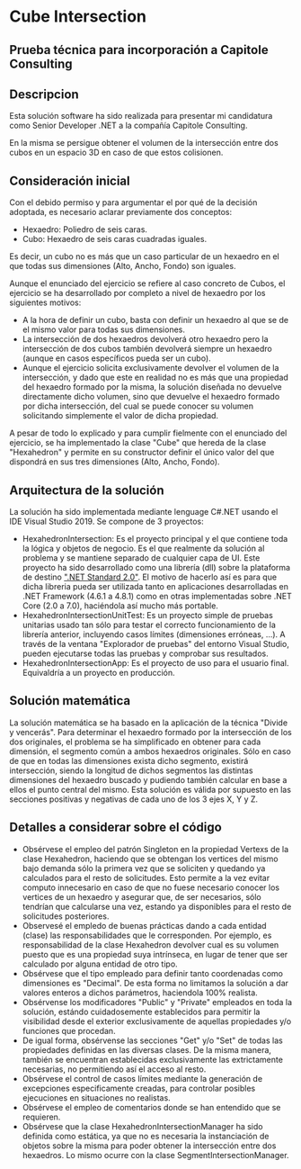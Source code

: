 # Cube Intersection
## Prueba técnica para incorporación a Capitole Consulting

## Descripcion

Esta solución software ha sido realizada para presentar mi candidatura como Senior Developer .NET a la compañía Capitole Consulting.

En la misma se persigue obtener el volumen de la intersección entre dos cubos en un espacio 3D en caso de que estos colisionen.

## Consideración inicial

Con el debido permiso y para argumentar el por qué de la decisión adoptada, es necesario aclarar previamente dos conceptos:

- Hexaedro: Poliedro de seis caras.
- Cubo: Hexaedro de seis caras cuadradas iguales.

Es decir, un cubo no es más que un caso particular de un hexaedro en el que todas sus dimensiones (Alto, Ancho, Fondo) son iguales.

Aunque el enunciado del ejercicio se refiere al caso concreto de Cubos, el ejercicio se ha desarrollado por completo a nivel de hexaedro por los siguientes motivos:

- A la hora de definir un cubo, basta con definir un hexaedro al que se de el mismo valor para todas sus dimensiones.
- La intersección de dos hexaedros devolverá otro hexaedro pero la intersección de dos cubos también devolverá siempre un hexaedro (aunque en casos específicos pueda ser un cubo).
- Aunque el ejercicio solicita exclusivamente devolver el volumen de la intersección, y dado que este en realidad no es más que una propiedad del hexaedro formado por la misma, la solución diseñada no devuelve directamente dicho volumen, sino que devuelve el hexaedro formado por dicha intersección, del cual se puede conocer su volumen solicitando simplemente el valor de dicha propiedad.

A pesar de todo lo explicado y para cumplir fielmente con el enunciado del ejercicio, se ha implementado la clase "Cube" que hereda de la clase "Hexahedron" y permite en su constructor definir el único valor del que dispondrá en sus tres dimensiones (Alto, Ancho, Fondo).

## Arquitectura de la solución

La solución ha sido implementada mediante lenguage C#.NET usando el IDE Visual Studio 2019. Se compone de 3 proyectos:

- HexahedronIntersection: Es el proyecto principal y el que contiene toda la lógica y objetos de negocio. Es el que realmente da solución al problema y se mantiene separado de cualquier capa de UI. Este proyecto ha sido desarrollado como una librería (dll) sobre la plataforma de destino [".NET Standard 2.0"](https://learn.microsoft.com/es-es/dotnet/standard/net-standard?tabs=net-standard-2-0). El motivo de hacerlo así es para que dicha libreria pueda ser utilizada tanto en aplicaciones desarrolladas en .NET Framework (4.6.1 a 4.8.1) como en otras implementadas sobre .NET Core (2.0 a 7.0), haciéndola así mucho más portable.
- HexahedronIntersectionUnitTest: Es un proyecto simple de pruebas unitarias usado tan sólo para testar el correcto funcionamiento de la librería anterior, incluyendo casos límites (dimensiones erróneas, ...). A través de la ventana "Explorador de pruebas" del entorno Visual Studio, pueden ejecutarse todas las pruebas y comprobar sus resultados.
- HexahedronIntersectionApp: Es el proyecto de uso para el usuario final. Equivaldría a un proyecto en producción.

## Solución matemática

La solución matemática se ha basado en la aplicación de la técnica "Divide y vencerás". Para determinar el hexaedro formado por la intersección de los dos originales, el problema se ha simplificado en obtener para cada dimensión, el segmento común a ambos hexaedros originales. Sólo en caso de que en todas las dimensiones exista dicho segmento, existirá intersección, siendo la longitud de dichos segmentos las distintas dimensiones del hexaedro buscado y pudiendo también calcular en base a ellos el punto central del mismo. Esta solución es válida por supuesto en las secciones positivas y negativas de cada uno de los 3 ejes X, Y y Z.

## Detalles a considerar sobre el código

- Obsérvese el empleo del patrón Singleton en la propiedad Vertexs de la clase Hexahedron, haciendo que se obtengan los vertices del mismo bajo demanda sólo la primera vez que se soliciten y quedando ya calculados para el resto de solicitudes. Esto permite a la vez evitar computo innecesario en caso de que no fuese necesario conocer los vertices de un hexaedro y asegurar que, de ser necesarios, sólo tendrían que calcularse una vez, estando ya disponibles para el resto de solicitudes posteriores.
- Observesé el empledo de buenas prácticas dando a cada entidad (clase) las responsabilidades que le corresponden. Por ejemplo, es responsabilidad de la clase Hexahedron devolver cual es su volumen puesto que es una propiedad suya intrínseca, en lugar de tener que ser calculado por alguna entidad de otro tipo.
- Obsérvese que el tipo empleado para definir tanto coordenadas como dimensiones es "Decimal". De esta forma no limitamos la solución a dar valores enteros a dichos parámetros, haciendola 100% realista.
- Obsérvense los modificadores "Public" y "Private" empleados en toda la solución, estándo cuidadosemente establecidos para permitir la visibilidad desde el exterior exclusivamente de aquellas propiedades y/o funciones que procedan.
- De igual forma, obsérvense las secciones "Get" y/o "Set" de todas las propiedades definidas en las diversas clases. De la misma manera, también se encuentran establecidas exclusivamente las extrictamente necesarias, no permitiendo así el acceso al resto.
- Obsérvese el control de casos límites mediante la generación de excepciones especificamente creadas, para controlar posibles ejecuciones en situaciones no realistas.
- Obsérvese el empleo de comentarios donde se han entendido que se requieren.
- Obsérvese que la clase HexahedronIntersectionManager ha sido definida como estática, ya que no es necesaria la instanciación de objetos sobre la misma para poder obtener la intersección entre dos hexaedros. Lo mismo ocurre con la clase SegmentIntersectionManager.
